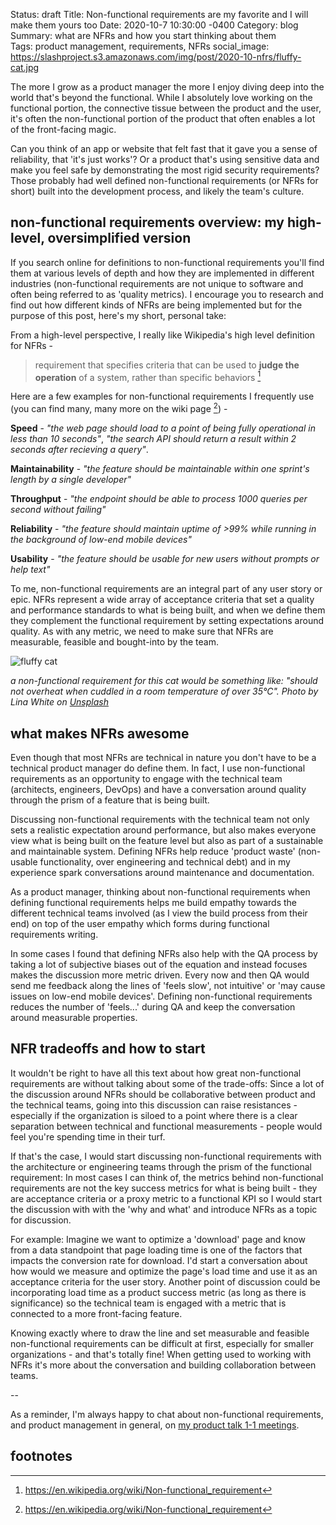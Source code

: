 Status: draft
Title:  Non-functional requirements are my favorite and I will make them yours too
Date:   2020-10-7 10:30:00 -0400
Category: blog
Summary: what are NFRs and how you start thinking about them  
Tags: product management, requirements, NFRs
social_image: https://slashproject.s3.amazonaws.com/img/post/2020-10-nfrs/fluffy-cat.jpg

The more I grow as a product manager the more I enjoy diving deep into the world that's beyond the functional. While I absolutely love working on the functional portion, the connective tissue between the product and the user, it's often the non-functional portion of the product that often enables a lot of the front-facing magic. 

Can you think of an app or website that felt fast that it gave you a sense of reliability, that 'it's just works'? Or a product that's using sensitive data and make you feel safe by demonstrating the most rigid security requirements? Those probably had well defined non-functional requirements (or NFRs for short) built into the development process, and likely the team's culture. 

## non-functional requirements overview: my high-level, oversimplified version

If you search online for definitions to non-functional requirements you'll find them at various levels of depth and how they are implemented in different industries (non-functional requirements are not unique to software and often being referred to as 'quality metrics). I encourage you to research and find out how different kinds of NFRs are being implemented but for the purpose of this post, here's my short, personal take:

From a high-level perspective, I really like Wikipedia's high level definition for NFRs - 

> requirement that specifies criteria that can be used to **judge the operation** of a system, rather than specific behaviors [^1]

Here are a few examples for non-functional requirements I frequently use (you can find many, many more on the wiki page [^1]) - 

**Speed** - _"the web page should load to a point of being fully operational in less than 10 seconds"_, _"the search API should return a result within 2 seconds after recieving a query"_.

**Maintainability** - _"the feature should be maintainable within one sprint's length by a single developer"_ 

**Throughput** - _"the endpoint should be able to process 1000 queries per second without failing"_ 

**Reliability** - _"the feature should maintain uptime of >99% while running in the background of low-end mobile devices"_

**Usability** - _"the feature should be usable for new users without prompts or help text"_

To me, non-functional requirements are an integral part of any user story or epic. NFRs represent a wide array of acceptance criteria that set a quality and performance standards to what is being built, and when we define them they complement the functional requirement by setting expectations around quality. As with any metric, we need to make sure that NFRs are measurable, feasible and bought-into by the team. 

![fluffy cat](https://slashproject.s3.amazonaws.com/img/post/2020-10-nfrs/fluffy-cat.jpg)

_a non-functional requirement for this cat would be something like: "should not overheat when cuddled in a room temperature of over 35°C". Photo by Lina White on [Unsplash](https://unsplash.com/photos/87VMOKCumjc)_

## what makes NFRs awesome  

Even though that most NFRs are technical in nature you don't have to be a technical product manager do define them. In fact, I use non-functional requirements as an opportunity to engage with the technical team (architects, engineers, DevOps) and have a conversation around quality through the prism of a feature that is being built.

Discussing non-functional requirements with the technical team not only sets a realistic expectation around performance, but also makes everyone view what is being built on the feature level but also as part of a sustainable and maintainable system. Defining NFRs help reduce 'product waste' (non-usable functionality, over engineering and technical debt) and in my experience spark conversations around maintenance and documentation. 

As a product manager, thinking about non-functional requirements when defining functional requirements helps me build empathy towards the different technical teams involved (as I view the build process from their end) on top of the user empathy which forms during functional requirements writing. 

In some cases I found that defining NFRs also help with the QA process by taking a lot of subjective biases out of the equation and instead focuses makes the discussion more metric driven. Every now and then QA would send me feedback along the lines of 'feels slow', not intuitive' or 'may cause issues on low-end mobile devices'. Defining non-functional requirements reduces the number of 'feels...' during QA and keep the conversation around measurable properties.

## NFR tradeoffs and how to start

It wouldn't be right to have all this text about how great non-functional requirements are without talking about some of the trade-offs: Since a lot of the discussion around NFRs should be collaborative between product and the technical teams, going into this discussion can raise resistances - especially if the organization is siloed to a point where there is a clear separation between technical and functional measurements - people would feel you're spending time in their turf. 

If that's the case, I would start discussing non-functional requirements with the architecture or engineering teams through the prism of the functional requirement: In most cases I can think of, the metrics behind non-functional requirements are not the key success metrics for what is being built - they are acceptance criteria or a proxy metric to a  functional KPI so I would start the discussion with with the 'why and what' and introduce NFRs as a topic for discussion.

For example: Imagine we want to optimize a 'download' page and know from a data standpoint that page loading time is one of the factors that impacts the conversion rate for download. I'd start a conversation about how would we measure and optimize the page's load time and use it as an acceptance criteria for the user story. Another point of discussion could be incorporating load time as a product success metric (as long as there is significance) so the technical team is engaged with a metric that is connected to a more front-facing feature. 

Knowing exactly where to draw the line and set measurable and feasible non-functional requirements can be difficult at first, especially for smaller organizations - and that's totally fine! When getting used to working with NFRs it's more about the conversation and building collaboration between teams.

--

As a reminder, I'm always happy to chat about non-functional requirements, and product management in general, on [my product talk 1-1 meetings](https://slashproject.co/product-talk/). 



## footnotes

[^1]: https://en.wikipedia.org/wiki/Non-functional_requirement

